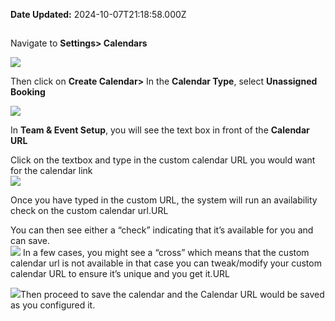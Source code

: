 **Date Updated:** 2024-10-07T21:18:58.000Z

##   

  
Navigate to **Settings> Calendars**  
  
![](https://s3.amazonaws.com/cdn.freshdesk.com/data/helpdesk/attachments/production/155033268057/original/vFcW5f3_lS2Sc4oW2o85S2bRpm65aWGIJQ.png?1726847576)

Then click on **Create Calendar>** In the **Calendar Type**, select **Unassigned Booking**

**![](https://s3.amazonaws.com/cdn.freshdesk.com/data/helpdesk/attachments/production/155033268061/original/v1zbWjmk6ax6Nmq1R8_JHOzVP0ZHXogSwA.png?1726847576)**  

In **Team & Event Setup**, you will see the text box in front of the **Calendar URL**

Click on the textbox and type in the custom calendar URL you would want for the calendar link  
![](https://s3.amazonaws.com/cdn.freshdesk.com/data/helpdesk/attachments/production/155033268058/original/bBNn3wrUnf3ZBJnGDEYnsdMH3FwSuhjjvg.png?1726847577)

  
Once you have typed in the custom URL, the system will run an availability check on the custom calendar url.URL

You can then see either a “check” indicating that it’s available for you and can save.  
![](https://s3.amazonaws.com/cdn.freshdesk.com/data/helpdesk/attachments/production/155033268054/original/HfdADm2PoHijorPEvGt_okFCYIeodKFR6A.png?1726847576) In a few cases, you might see a “cross” which means that the custom calendar url is not available in that case you can tweak/modify your custom calendar URL to ensure it’s unique and you get it.URL

![](https://s3.amazonaws.com/cdn.freshdesk.com/data/helpdesk/attachments/production/155033268055/original/cno95_6wtgZS0_7HSd2syNWZj8_nAc17nA.png?1726847576)Then proceed to save the calendar and the Calendar URL would be saved as you configured it.